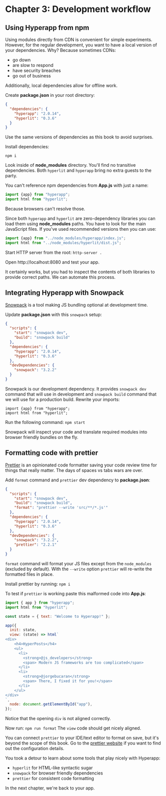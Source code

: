 # Chapter 3: Development workflow

## Using Hyperapp from npm

Using modules directly from CDN is convenient for simple experiments. 
However, for the regular development, you want to have a local version of your dependencies. 
Why? Because sometimes CDNs:
* go down
* are slow to respond
* have security breaches
* go out of business

Additionally, local dependencies allow for offline work.

Create **package.json** in your root directory:
```json
{
  "dependencies": {
    "hyperapp": "2.0.14",
    "hyperlit": "0.3.6"
  }
}
```
Use the same versions of dependencies as this book to avoid surprises.

Install dependencies:
```
npm i
```
Look inside of **node_modules** directory. You'll find no transitive dependencies. Both `hyperlit` and `hyperapp` bring no extra guests to the party.

You can't reference npm dependencies from **App.js** with just a name:
```js
import {app} from "hyperapp";
import html from "hyperlit";
```
Because browsers can't resolve those.

Since both `hyperapp` and `hyperlit` are zero-dependency libraries you can load them using **node_modules** paths.
You have to look for the main JavaScript files. If you've used recommended versions then you can use:
```js
import {app} from "../node_modules/hyperapp/index.js";
import html from "../node_modules/hyperlit/dist.js";
```

Start HTTP server from the root:
`http-server .`

Open http://localhost:8080 and test your app.

It certainly works, but you had to inspect the contents of both libraries to provide correct paths. We can automate 
this process.

## Integrating Hyperapp with Snowpack 

[Snowpack](https://www.snowpack.dev/) is a tool making JS bundling optional at development time.

Update **package.json** with this `snowpack` setup:
```json
{
  "scripts": {
    "start": "snowpack dev",
    "build": "snowpack build"
  },
  "dependencies": {
    "hyperapp": "2.0.14",
    "hyperlit": "0.3.6"
  },
  "devDependencies": {
    "snowpack": "3.2.2"
  }
}
```
Snowpack is our development dependency. It provides `snowpack dev` command that will use in development and `snowpack build` command
that we will use for a production build.
Rewrite your imports:
```
import {app} from "hyperapp";
import html from "hyperlit";
```
 
Run the following command:
```npm start```

Snowpack will inspect your code and translate required modules into browser friendly bundles on the fly.

## Formatting code with prettier 

[Prettier](https://prettier.io/) is an opinionated code formatter saving your code review time for things that really matter. 
The days of spaces vs tabs wars are over.

Add `format` command and `prettier` dev dependency to **package.json**:
```json
{
  "scripts": {
    "start": "snowpack dev",
    "build": "snowpack build",
    "format": "prettier --write 'src/**/*.js'"
  },
  "dependencies": {
    "hyperapp": "2.0.14",
    "hyperlit": "0.3.6"
  },
  "devDependencies": {
    "snowpack": "3.2.2",
    "prettier": "2.2.1"
  }
}

```
`format` command will format your JS files except from the `node_modules` (excluded by default).
With the `--write` option `prettier` will re-write the formatted files in place.

Install prettier by running:
```npm i```

To test if `prettier` is working paste this malformed code into **App.js**:
```js
import { app } from "hyperapp";
import html from "hyperlit";

const state = { text: "Welcome to Hyperapp!" };

app({
  init: state,
  view: (state) => html`
<div>
    <h4>HyperPosts</h4>
    <ul>
      <li>
        <strong>@js_developers</strong>
        <span> Modern JS frameworks are too complicated</span>
      </li>
      <li>
        <strong>@jorgebucaran</strong>
        <span> There, I fixed it for you!</span>
      </li>
    </ul>
</div>
`,
  node: document.getElementById("app"),
});
```
Notice that the opening `div` is not aligned correctly.

Now run:
`
npm run format
`
The `view` code should get nicely aligned.

You can connect `prettier` to your IDE/text editor to format on save, but it's beyond the scope of this book.
Go to the [prettier website](https://prettier.io/) if you want to find out the configuration details.

You took a detour to learn about some tools that play nicely with Hyperapp:
* `hyperlit` for HTML-like syntactic sugar
* `snowpack` for browser friendly dependencies
* `prettier` for consistent code formatting

In the next chapter, we're back to your app.